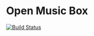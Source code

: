 # Open Music Box

[![Build Status](https://travis-ci.com/tsargent/open-music-box.svg?branch=master)](https://travis-ci.com/tsargent/open-music-box)
